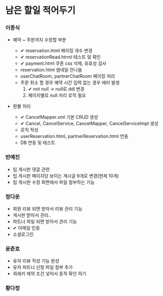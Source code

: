 # 남은 할일 적어두기

### 이종식
- 예약 ~ 주문까지 수정할 부분
    - ✔ reservation.html 페이징 개수 변경
    - ✔ reservationRead.htrml 테스트 및 확인
    - ✔ payment.html 쿠폰 css 삭제, 유효성 검사
    - reservation.html 썸네일 안나옴
    - userChatRoom, partnerChatRoom 페이징 처리
    - 주문 취소 할 경우 예약 시간 입력 없는 경우 에러 발생
        1. ✔ not null -> null로 ddl 변경
        2. 페이지별로 null 처리 로직 필요 

- 환불 처리
    - ✔ CancelMapper.xml 기본 CRUD 생성
    - ✔ Cancel, CancelService, CancelMapper, CancelServiceImpl 생성
    - 로직 작성
    - userReservation.html, partnerReservation.html 연동
    - DB 연동 및 테스트 

### 반예진
- 팁 게시판 댓글 관련
- 팁 게시판 페이지당 보이는 게시글 9개로 변경(현재 10개)
- 팁 게시판 수정 화면에서 파일 첨부하는 기능
  
### 정다운
- 회원 리뷰 되면 받아서 리뷰 관리 기능
- 게시판 받아서 관리..
- 파트너 파일 되면 받아서 관리 기능
- ✔ 이메일 인증
- 소셜로그인

### 윤준호
- 유저 리뷰 작성 기능 완성
- 유저 파트너 신청 파일 첨부 추가
- 외래키 제약 조건 넣어서 동작 확인 하기

### 황다정
